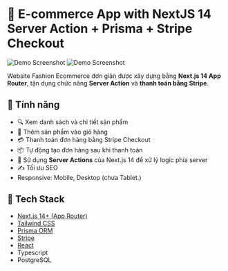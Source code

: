 # 🛒 E-commerce App with NextJS 14 Server Action + Prisma + Stripe Checkout

![Demo Screenshot](https://ik.imagekit.io/qthwngg/Capture2.PNG?updatedAt=1746965922176)
![Demo Screenshot](https://ik.imagekit.io/qthwngg/Capture.PNG?updatedAt=1746965494667)

Website Fashion Ecommerce đơn giản được xây dựng bằng **Next.js 14 App Router**, tận dụng chức năng **Server Action** và **thanh toán bằng Stripe**.

## 🚀 Tính năng

- 🔍 Xem danh sách và chi tiết sản phẩm
- 🛒 Thêm sản phẩm vào giỏ hàng
- 💳 Thanh toán đơn hàng bằng Stripe Checkout
- 📦 Tự động tạo đơn hàng sau khi thanh toán
- 🧠 Sử dụng **Server Actions** của Next.js 14 để xử lý logic phía server
- ✍️ Tối ưu SEO
- Responsive: Mobile, Desktop (chưa Tablet.)

## 🧰 Tech Stack

- [Next.js 14+ (App Router)](https://nextjs.org/docs/app)
- [Tailwind CSS](https://tailwindcss.com/)
- [Prisma ORM](https://www.prisma.io/)
- [Stripe](https://stripe.com/)
- [React](https://reactjs.org/)
- Typescript
- PostgreSQL

